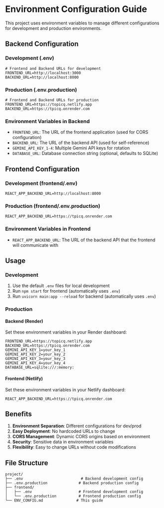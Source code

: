 # Environment Configuration Guide

This project uses environment variables to manage different configurations for development and production environments.

## Backend Configuration

### Development (.env)
```properties
# Frontend and Backend URLs for development
FRONTEND_URL=http://localhost:3000
BACKEND_URL=http://localhost:8000
```

### Production (.env.production)
```properties
# Frontend and Backend URLs for production
FRONTEND_URL=https://topicq.netlify.app
BACKEND_URL=https://tpicq.onrender.com
```

### Environment Variables in Backend

- `FRONTEND_URL`: The URL of the frontend application (used for CORS configuration)
- `BACKEND_URL`: The URL of the backend API (used for self-reference)
- `GEMINI_API_KEY_1-4`: Multiple Gemini API keys for rotation
- `DATABASE_URL`: Database connection string (optional, defaults to SQLite)

## Frontend Configuration

### Development (frontend/.env)
```properties
REACT_APP_BACKEND_URL=http://localhost:8000
```

### Production (frontend/.env.production)
```properties
REACT_APP_BACKEND_URL=https://tpicq.onrender.com
```

### Environment Variables in Frontend

- `REACT_APP_BACKEND_URL`: The URL of the backend API that the frontend will communicate with

## Usage

### Development
1. Use the default `.env` files for local development
2. Run `npm start` for frontend (automatically uses `.env`)
3. Run `uvicorn main:app --reload` for backend (automatically uses `.env`)

### Production

#### Backend (Render)
Set these environment variables in your Render dashboard:
```
FRONTEND_URL=https://topicq.netlify.app
BACKEND_URL=https://tpicq.onrender.com
GEMINI_API_KEY_1=your_key_1
GEMINI_API_KEY_2=your_key_2
GEMINI_API_KEY_3=your_key_3
GEMINI_API_KEY_4=your_key_4
DATABASE_URL=sqlite:///:memory:
```

#### Frontend (Netlify)
Set these environment variables in your Netlify dashboard:
```
REACT_APP_BACKEND_URL=https://tpicq.onrender.com
```

## Benefits

1. **Environment Separation**: Different configurations for dev/prod
2. **Easy Deployment**: No hardcoded URLs to change
3. **CORS Management**: Dynamic CORS origins based on environment
4. **Security**: Sensitive data in environment variables
5. **Flexibility**: Easy to change URLs without code modifications

## File Structure

```
project/
├── .env                          # Backend development config
├── .env.production              # Backend production config
├── frontend/
│   ├── .env                     # Frontend development config
│   └── .env.production          # Frontend production config
└── ENV_CONFIG.md               # This guide
```

